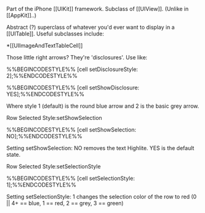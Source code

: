 

Part of the iPhone [[UIKit]] framework. Subclass of [[UIView]]. (Unlike in [[AppKit]]..)

Abstract (?) superclass of whatever you'd ever want to display in a [[UITable]]. Useful subclasses include:


*[[UIImageAndTextTableCell]]


Those little right arrows? They're 'disclosures'. Use like:

%%BEGINCODESTYLE%%    [cell setDisclosureStyle: 2];%%ENDCODESTYLE%%

%%BEGINCODESTYLE%%    [cell setShowDisclosure: YES];%%ENDCODESTYLE%%

Where style 1 (default) is the round blue arrow and 2 is the basic grey arrow.

Row Selected Style:setShowSelection

%%BEGINCODESTYLE%%    [cell setShowSelection: NO];%%ENDCODESTYLE%%

Setting setShowSelection: NO removes the text Highlite. YES is the default state.

Row Selected Style:setSelectionStyle

%%BEGINCODESTYLE%%    [cell setSelectionStyle: 1];%%ENDCODESTYLE%%

Setting setSelectionStyle: 1 changes the selection color of the row to red
(0 || 4+ == blue, 1 == red, 2 == grey, 3 == green)